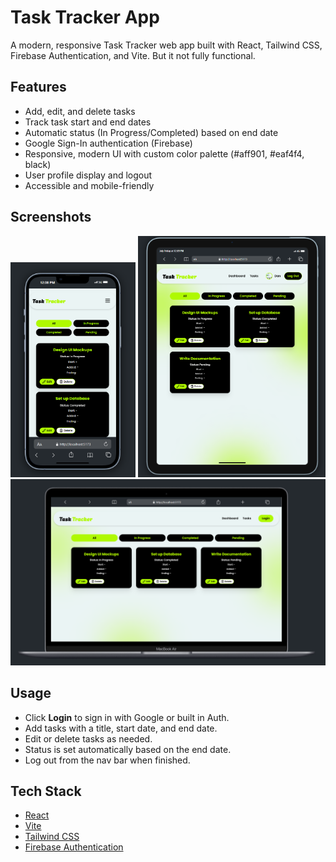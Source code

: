 # Task Tracker App 

A modern, responsive Task Tracker web app built with React, Tailwind CSS, Firebase Authentication, and Vite.
But it not fully functional.

## Features

- Add, edit, and delete tasks
- Track task start and end dates
- Automatic status (In Progress/Completed) based on end date
- Google Sign-In authentication (Firebase)
- Responsive, modern UI with custom color palette (#aff901, #eaf4f4, black)
- User profile display and logout
- Accessible and mobile-friendly

## Screenshots

<p align="center">
  <img src="./public/Screenshot 2025-07-18 120843.png" alt="Dashboard" width="200"/>
  <img src="./public/Screenshot 2025-07-18 120937.png" alt="Tasks" width="300"/>
  <img src="./public/Screenshot 2025-07-18 121032.png" alt="Add Task" width="600"/>
</p>

## Usage
- Click **Login** to sign in with Google or built in Auth.
- Add tasks with a title, start date, and end date.
- Edit or delete tasks as needed.
- Status is set automatically based on the end date.
- Log out from the nav bar when finished.

## Tech Stack
- [React](https://react.dev/)
- [Vite](https://vitejs.dev/)
- [Tailwind CSS](https://tailwindcss.com/)
- [Firebase Authentication](https://firebase.google.com/docs/auth)
